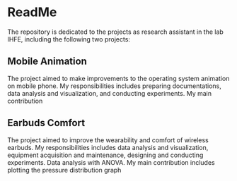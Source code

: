 # ReadMe

The repository is dedicated to the projects as research assistant in the lab IHFE, including the following two projects:

## Mobile Animation
The project aimed to make improvements to the operating system animation on mobile phone. My responsibilities includes preparing documentations, data analysis and visualization, and conducting experiments. My main contribution

## Earbuds Comfort
The project aimed to improve the wearability and comfort of wireless earbuds. My responsibilities includes data analysis and visualization, equipment acquisition and maintenance, designing and conducting experiments. Data analysis with ANOVA. My main contribution includes plotting the pressure distribution graph
